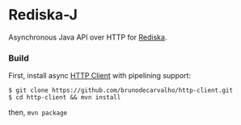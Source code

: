 # Rediska-J

Asynchronous Java API over HTTP for [Rediska][1].

### Build

First, install async [HTTP Client][2] with pipelining support:
```
$ git clone https://github.com/brunodecarvalho/http-client.git
$ cd http-client && mvn install
```

then,
`mvn package`

[1]: https://bitbucket.org/arkadi/rediska
[2]: https://github.com/brunodecarvalho/http-client
